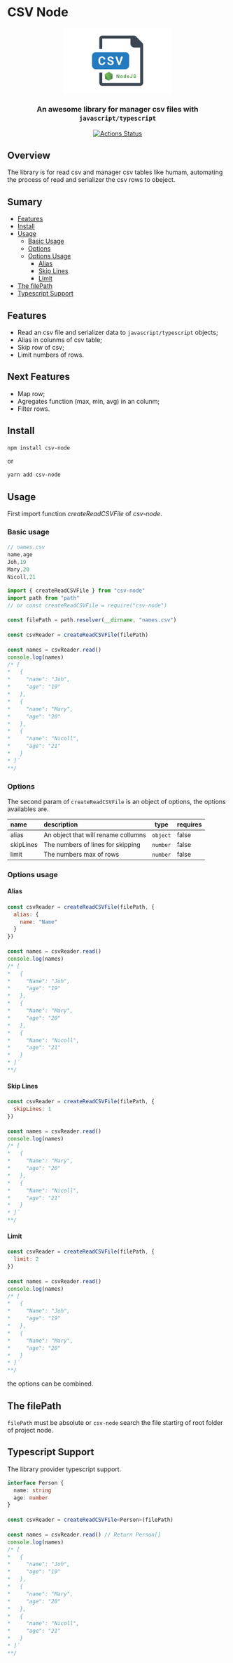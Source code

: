 # CSV Node

<p align="center">
  <img src="./assets/Logo.png" width="250" alt="Unform" />
</p>

<h3 align="center"> 
  An awesome library for manager csv files  with <code>javascript/typescript</code>
</h3>

<div align="center">

[![Actions Status](https://github.com/david32145/csv-node/workflows/csv-node-build/badge.svg)](https://github.com/david32145/csv-node/actions)

</div>

## Overview

The library is for read csv and manager csv tables like humam, automating the process of read
and serializer the csv rows to obeject.

## Sumary

- [Features](#features)
- [Install](#install)
- [Usage](#usage)
  - [Basic Usage](#basic-usage)
  - [Options](#options)
  - [Options Usage](#options-usage)
    - [Alias](#alias)
    - [Skip Lines](#skip-lines)
    - [Limit](#limit)
 - [The filePath](#the-filePath)
 - [Typescript Support](#typescript-support)

## Features

- Read an csv file and serializer data to `javascript/typescript` objects;
- Alias in colunms of csv table;
- Skip row of csv;
- Limit numbers of rows.

## Next Features

- Map row;
- Agregates function (max, min, avg) in an colunm;
- Filter rows.

## Install

```bash
npm install csv-node
```

or

```bash
yarn add csv-node
```

## Usage

First import function _createReadCSVFile_ of _csv-node_.

### Basic usage

```js
// names.csv
name,age
Joh,19
Mary,20
Nicoll,21
```

```js
import { createReadCSVFile } from "csv-node"
import path from "path"
// or const createReadCSVFile = require("csv-node")

const filePath = path.resolver(__dirname, "names.csv")

const csvReader = createReadCSVFile(filePath)

const names = csvReader.read()
console.log(names)
/* [
*   {
*     "name": "Joh",
*     "age": "19"
*   },
*   {
*     "name": "Mary",
*     "age": "20"
*   },
*   {
*     "name": "Nicoll",
*     "age": "21"
*   }
* ]´
**/
```

### Options

The second param of `createReadCSVFile` is an object of options, the options availables are.

|name|description|type|requires|
|:-----|:-----|:---:|:-----|
|alias|An object that will rename collumns|`object`|false|
|skipLines|The numbers of lines for skipping|`number`|false|
|limit|The numbers max of rows|`number`|false|

### Options usage

#### Alias

```js
const csvReader = createReadCSVFile(filePath, {
  alias: {
    name: "Name"
  }
})

const names = csvReader.read()
console.log(names)
/* [
*   {
*     "Name": "Joh",
*     "age": "19"
*   },
*   {
*     "Name": "Mary",
*     "age": "20"
*   },
*   {
*     "Name": "Nicoll",
*     "age": "21"
*   }
* ]´
**/
```

#### Skip Lines

```js
const csvReader = createReadCSVFile(filePath, {
  skipLines: 1
})

const names = csvReader.read()
console.log(names)
/* [
*   {
*     "Name": "Mary",
*     "age": "20"
*   },
*   {
*     "Name": "Nicoll",
*     "age": "21"
*   }
* ]´
**/
```

#### Limit

```js
const csvReader = createReadCSVFile(filePath, {
  limit: 2
})

const names = csvReader.read()
console.log(names)
/* [
*   {
*     "Name": "Joh",
*     "age": "19"
*   },
*   {
*     "Name": "Mary",
*     "age": "20"
*   }
* ]´
**/
```

the options can be combined.

## The filePath

`filePath` must be absolute or `csv-node` search the file startirg of root folder of project node.

## Typescript Support

The library provider typescript support.

```ts
interface Person {
  name: string
  age: number
}

const csvReader = createReadCSVFile<Person>(filePath)

const names = csvReader.read() // Return Person[]
console.log(names)
/* [
*   {
*     "name": "Joh",
*     "age": "19"
*   },
*   {
*     "name": "Mary",
*     "age": "20"
*   },
*   {
*     "name": "Nicoll",
*     "age": "21"
*   }
* ]´
**/
```
